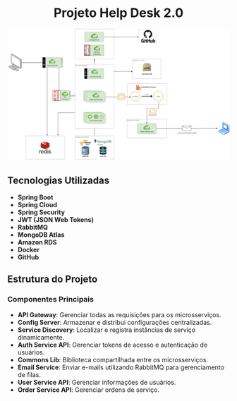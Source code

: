 <div>
<h1 align="center"> Projeto Help Desk 2.0</h1>
	
</div>

<p align="center">
  <img width="908" alt="image" src="https://github.com/carloscazelattojr/helpdesk2/blob/main/docs/project.png">


## Tecnologias Utilizadas

- **Spring Boot** 
- **Spring Cloud**
- **Spring Security**  
- **JWT (JSON Web Tokens)**  
- **RabbitMQ**
- **MongoDB Atlas**
- **Amazon RDS**
- **Docker**
- **GitHub**  

## Estrutura do Projeto

### Componentes Principais

- **API Gateway**: Gerenciar todas as requisições para os microsserviços.
- **Config Server**: Armazenar e distribui configurações centralizadas.
- **Service Discovery**: Localizar e registra instâncias de serviço dinamicamente.
- **Auth Service API**: Gerenciar tokens de acesso e autenticação de usuários.
- **Commons Lib**: Biblioteca compartilhada entre os microsserviços.
- **Email Service**: Enviar e-mails utilizando RabbitMQ para gerenciamento de filas.
- **User Service API**: Gerenciar informações de usuários.
- **Order Service API**: Gerenciar ordens de serviço.
 